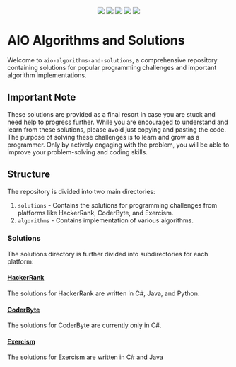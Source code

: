 <p align="center">
  <img src="https://img.shields.io/github/last-commit/bartoszclapinski/AIO-Algorithms-And-Solutions?style=flat-square">
  <img src="https://img.shields.io/github/commit-activity/w/bartoszclapinski/AIO-Algorithms-And-Solutions?color=green&style=flat-square">
  <img src="https://img.shields.io/badge/Problems%20Solved-115-blueviolet?style=flat-square">
  <img src="https://img.shields.io/github/languages/count/bartoszclapinski/AIO-Algorithms-And-Solutions?color=orange&style=flat-square">
  <img src="https://img.shields.io/github/languages/top/bartoszclapinski/AIO-Algorithms-And-Solutions?style=flat-square">  
</p>

# AIO Algorithms and Solutions

Welcome to `aio-algorithms-and-solutions`, a comprehensive repository containing solutions for popular programming challenges and important algorithm implementations.

## Important Note

These solutions are provided as a final resort in case you are stuck and need help to progress further. While you are encouraged to understand and learn from these solutions, please avoid just copying and pasting the code. The purpose of solving these challenges is to learn and grow as a programmer. Only by actively engaging with the problem, you will be able to improve your problem-solving and coding skills.

## Structure

The repository is divided into two main directories:

1. `solutions` - Contains the solutions for programming challenges from platforms like HackerRank, CoderByte, and Exercism.
2. `algorithms` - Contains implementation of various algorithms.

### Solutions

The solutions directory is further divided into subdirectories for each platform:

#### [HackerRank](./Aio-Algorithms-And-Solutions/Solutions/HackerRank/README.md)

The solutions for HackerRank are written in C#, Java, and Python.

#### [CoderByte](./Aio-Algorithms-And-Solutions/Solutions/Coderbyte/README.md)

The solutions for CoderByte are currently only in C#.

#### [Exercism](./Aio-Algorithms-And-Solutions/Solutions/Exercism/README.md)

The solutions for Exercism are written in C# and Java


